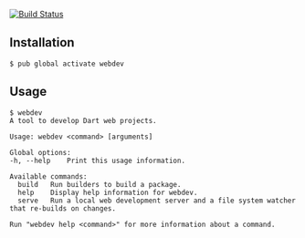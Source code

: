 [![Build Status](https://travis-ci.org/dart-lang/webdev.svg?branch=master)](https://travis-ci.org/dart-lang/webdev)

## Installation

```console
$ pub global activate webdev
```

## Usage

```console
$ webdev
A tool to develop Dart web projects.

Usage: webdev <command> [arguments]

Global options:
-h, --help    Print this usage information.

Available commands:
  build   Run builders to build a package.
  help    Display help information for webdev.
  serve   Run a local web development server and a file system watcher that re-builds on changes.

Run "webdev help <command>" for more information about a command.
```
